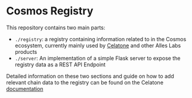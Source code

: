 # Cosmos Registry

This repository contains two main parts:

- `./registry`: a registry containing information related to in the Cosmos ecosystem, currently mainly used by [Celatone](https://celat.one) and other Alles Labs products
- `./server`: An implementation of a simple Flask server to expose the registry data as a REST API Endpoint

Detailed information on these two sections and guide on how to add relevant chain data to the registry can be found on the Celatone [documentation](https://docs.celat.one)

